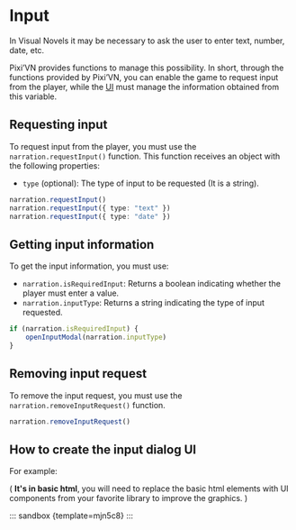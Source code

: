 # Input

In Visual Novels it may be necessary to ask the user to enter text, number, date, etc.

Pixi’VN provides functions to manage this possibility. In short, through the functions provided by Pixi’VN, you can enable the game to request input from the player, while the [UI](/start/interface.md) must manage the information obtained from this variable.

## Requesting input

To request input from the player, you must use the `narration.requestInput()` function. This function receives an object with the following properties:

- `type` (optional): The type of input to be requested (It is a string).

```typescript
narration.requestInput()
narration.requestInput({ type: "text" })
narration.requestInput({ type: "date" })
```

## Getting input information

To get the input information, you must use:

- `narration.isRequiredInput`: Returns a boolean indicating whether the player must enter a value.
- `narration.inputType`: Returns a string indicating the type of input requested.

```typescript
if (narration.isRequiredInput) {
    openInputModal(narration.inputType)
}
```

## Removing input request

To remove the input request, you must use the `narration.removeInputRequest()` function.

```typescript
narration.removeInputRequest()
```

## How to create the input dialog UI

For example:

( **It's in basic html**, you will need to replace the basic html elements with UI components from your favorite library to improve the graphics. )

<!-- ::: react-sandbox {template=vite-react-ts previewHeight=400 coderHeight=512}

<<< @/snippets/react/index.css{#hidden}
<<< @/snippets/react/index.tsx{#hidden}
<<< @/snippets/react/App.tsx{#hidden}
<<< @/snippets/react/components/NextButton.tsx{prefix=#hidden/components/}
<<< @/snippets/react/components/BackButton.tsx{prefix=#hidden/components/}
<<< @/snippets/react/screens/NarrationScreen.tsx{prefix=#hidden/screens/}
<<< @/snippets/react/screens/modals/TextInput.tsx{prefix=#active/screens/modals/}
<<< @/snippets/react/screens/ChoiceMenu.tsx{prefix=#hidden/screens/}

```ts /labels/startLabel.ts
import { narration, newLabel } from "@drincs/pixi-vn"

export const startLabel = newLabel("start_label",
    [
        () => {
            narration.dialogue = "What is your name?"
            narration.requestInput({ type: "string" })
        },
        () => {
            narration.dialogue = `Nice to meet you, ${narration.inputValue}!`
        }
    ]
)
```

<<< @/snippets/react/use_query/useQueryInterface.ts{prefix=#readOnly/use_query/}

::: -->

::: sandbox {template=mjn5c8}
:::
